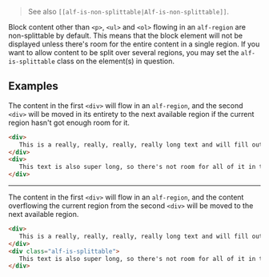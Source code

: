 >See also ``[[alf-is-non-splittable|Alf-is-non-splittable]]``.

Block content other than ``<p>``, ``<ul>`` and ``<ol>`` flowing in an ``alf-region`` are non-splittable by default. This means that the block element will not be displayed unless there's room for the entire content in a single region. If you want to allow content to be split over several regions, you may set the ``alf-is-splittable`` class on the element(s) in question.

## Examples

The content in the first ``<div>`` will flow in an ``alf-region``, and the second ``<div>`` will be moved in its entirety to the next available region if the current region hasn't got enough room for it.
```html
<div>
   This is a really, really, really, really long text and will fill out most of a region.
</div>
<div>
   This text is also super long, so there's not room for all of it in the same region as the previous div.
</div>
```
***
The content in the first ``<div>`` will flow in an ``alf-region``, and the content overflowing the current region from the second ``<div>`` will be moved to the next available region.
```html
<div>
   This is a really, really, really, really long text and will fill out most of a region.
</div>
<div class="alf-is-splittable">
   This text is also super long, so there's not room for all of it in the same region as the previous div.
</div>
```